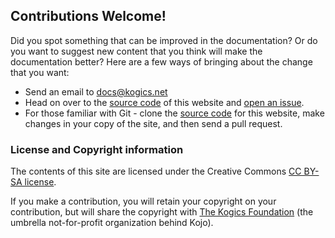 ## Contributions Welcome!
Did you spot something that can be improved in the documentation? Or do you want to suggest new content that you think will make the documentation better? Here are a few ways of bringing about the change that you want:
* Send an email to docs@kogics.net
* Head on over to the [source code](https://github.com/kojodoc/kojodoc.github.io) of this website and [open an issue](https://github.com/kojodoc/kojodoc.github.io/issues).
* For those familiar with Git - clone the [source code](https://github.com/kojodoc/kojodoc.github.io) for this website, make changes in your copy of the site, and then send a pull request.

### License and Copyright information

The contents of this site are licensed under the Creative Commons [CC BY-SA license](https://creativecommons.org/licenses/by-sa/4.0/). 

If you make a contribution, you will retain your copyright on your contribution, but will share the copyright with [The Kogics Foundation](http://wiki.kogics.net/kogics-foundation) (the umbrella not-for-profit organization behind Kojo).